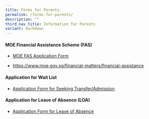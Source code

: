 ```yaml
---
title: Forms for Parents
permalink: /forms-for-parents/
description: ""
third_nav_title: Information for Parents
variant: markdown
---
```



#### MOE Financial Assistance Scheme (FAS)

* [MOE FAS Application Form](/files/Forms%20for%20Parents/GGAS_Application%20Form%20Nov%202022.pdf)

* <a target="\_blank" href="https://www.moe.gov.sg/financial-matters/financial-assistance">https://www.moe.gov.sg/financial-matters/financial-assistance</a>


#### Application for Wait List

* [Application Form for Seeking Transfer/Admission](/files/Application_Form_for_Transfer_2025.pdf)

#### Application for Leave of Absence (LOA)

*   <a target="\_blank" href="https://form.gov.sg/60b9973c3c599c0011f052a6">Application Form for Leave of Absence</a>